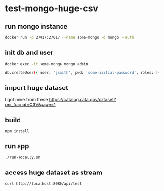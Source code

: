 # test-mongo-huge-csv

## run mongo instance
```sh
docker run -p 27017:27017 --name some-mongo -d mongo --auth
```

## init db and user
```sh
docker exec -it some-mongo mongo admin

db.createUser({ user: 'jsmith', pwd: 'some-initial-password', roles: [{ role: "root", db: "admin" }] });
```

## import huge dataset
I got mine from these https://catalog.data.gov/dataset?res_format=CSV&page=1

## build
```sh
npm install
```

## run app
```sh
./run-locally.sh
```

## access huge dataset as stream
```sh
curl http://localhost:8080/api/test
```
